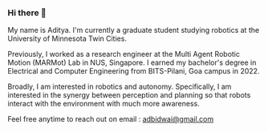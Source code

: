 ### Hi there 👋

My name is Aditya. I'm currently a graduate student studying robotics at the University of Minnesota Twin Cities.

Previously, I worked as a research engineer at the Multi Agent Robotic Motion (MARMot) Lab in NUS, Singapore. I earned my bachelor's degree in Electrical and Computer Engineering from BITS-Pilani, Goa campus in 2022.

Broadly, I am interested in robotics and autonomy. Specifically, I am interested in the synergy between perception and planning so that robots interact with the environment with much more awareness.

Feel free anytime to reach out on email : adbidwai@gmail.com

<!--
**adbidwai/adbidwai** is a ✨ _special_ ✨ repository because its `README.md` (this file) appears on your GitHub profile.

Here are some ideas to get you started:

- 🔭 I’m currently working on ...
- 🌱 I’m currently learning ...
- 👯 I’m looking to collaborate on ...
- 🤔 I’m looking for help with ...
- 💬 Ask me about ...
- 📫 How to reach me: ...
- 😄 Pronouns: ...
- ⚡ Fun fact: ...
-->

